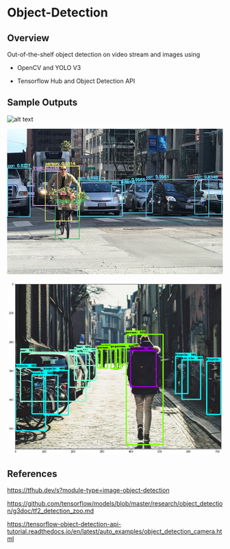 # Object-Detection

## Overview

Out-of-the-shelf object detection on video stream and images using 

* OpenCV and YOLO V3

* Tensorflow Hub and Object Detection API

## Sample Outputs

![alt text](https://github.com/jye64/Object-Detection/blob/main/street_detected.gif) 

![alt text](https://github.com/jye64/Object-Detection/blob/main/demo.png)

![alt text](https://github.com/jye64/Object-Detection/blob/main/demo2.png)

## References

https://tfhub.dev/s?module-type=image-object-detection

https://github.com/tensorflow/models/blob/master/research/object_detection/g3doc/tf2_detection_zoo.md

https://tensorflow-object-detection-api-tutorial.readthedocs.io/en/latest/auto_examples/object_detection_camera.html
